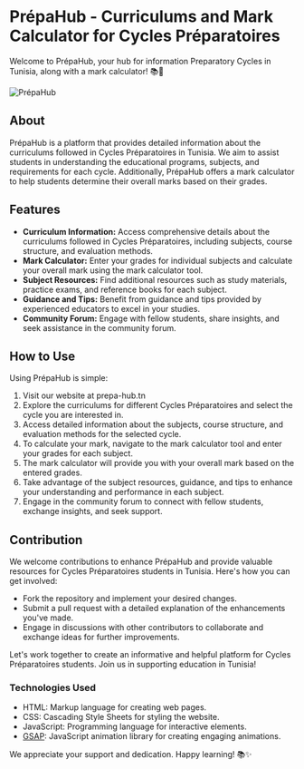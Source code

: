 # PrépaHub - Curriculums and Mark Calculator for Cycles Préparatoires

Welcome to PrépaHub, your hub for information Preparatory Cycles in Tunisia, along with a mark calculator! 📚🧮

![PrépaHub](https://i.ibb.co/SRqTD1X/og.jpg)

## About

PrépaHub is a platform that provides detailed information about the curriculums followed in Cycles Préparatoires in Tunisia. We aim to assist students in understanding the educational programs, subjects, and requirements for each cycle. Additionally, PrépaHub offers a mark calculator to help students determine their overall marks based on their grades.

## Features

- **Curriculum Information:** Access comprehensive details about the curriculums followed in Cycles Préparatoires, including subjects, course structure, and evaluation methods.
- **Mark Calculator:** Enter your grades for individual subjects and calculate your overall mark using the mark calculator tool.
- **Subject Resources:** Find additional resources such as study materials, practice exams, and reference books for each subject.
- **Guidance and Tips:** Benefit from guidance and tips provided by experienced educators to excel in your studies.
- **Community Forum:** Engage with fellow students, share insights, and seek assistance in the community forum.

## How to Use

Using PrépaHub is simple:

1. Visit our website at prepa-hub.tn
2. Explore the curriculums for different Cycles Préparatoires and select the cycle you are interested in.
3. Access detailed information about the subjects, course structure, and evaluation methods for the selected cycle.
4. To calculate your mark, navigate to the mark calculator tool and enter your grades for each subject.
5. The mark calculator will provide you with your overall mark based on the entered grades.
6. Take advantage of the subject resources, guidance, and tips to enhance your understanding and performance in each subject.
7. Engage in the community forum to connect with fellow students, exchange insights, and seek support.

## Contribution

We welcome contributions to enhance PrépaHub and provide valuable resources for Cycles Préparatoires students in Tunisia. Here's how you can get involved:

- Fork the repository and implement your desired changes.
- Submit a pull request with a detailed explanation of the enhancements you've made.
- Engage in discussions with other contributors to collaborate and exchange ideas for further improvements.

Let's work together to create an informative and helpful platform for Cycles Préparatoires students. Join us in supporting education in Tunisia!

### Technologies Used

- HTML: Markup language for creating web pages.
- CSS: Cascading Style Sheets for styling the website.
- JavaScript: Programming language for interactive elements.
- [GSAP](https://greensock.com/gsap/): JavaScript animation library for creating engaging animations.

We appreciate your support and dedication. Happy learning! 📚✨
